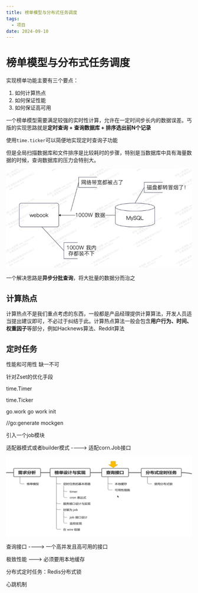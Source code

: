 ```yaml
---
title: 榜单模型与分布式任务调度
tags:
  - 项目
date: 2024-09-10
---
```


# 榜单模型与分布式任务调度

实现榜单功能主要有三个要点：

1. 如何计算热点
2. 如何保证性能
3. 如何保证高可用

一个榜单模型需要满足较强的实时性计算，允许在一定时间步长内的数据误差。丐版的实现思路就是**定时查询 + 查询数据库 + 排序选出前N个记录**

使用`time.ticker`可以简便地实现定时查询子功能

但是全局扫描数据库和文件排序是比较耗时的步骤，特别是当数据库中具有海量数据的时候，查询数据库的压力会特别大。

![image-20241203144830478](https://raw.githubusercontent.com/lyydsheep/pic/main/202412031448530.png)

一个解决思路是**异步分批查询**，将大批量的数据分而治之

## 计算热点

计算热点不是我们重点考虑的东西，一般都是产品经理提供计算算法，开发人员适当提出建议即可，不必过于纠结于此。计算热点算法一般会包含**用户行为、时间、权重因子**等部分，例如Hacknews算法、Reddit算法

## 定时任务





性能和可用性	缺一不可

针对Zset的优化手段

time.Timer

time.Ticker

go.work  go work init

//go:generate mockgen

引入一个job模块

适配器模式或者builder模式 	----> 	适配corn.Job接口

<img src="https://raw.githubusercontent.com/lyydsheep/pic/main/202412011101200.png" alt="image-20241201110137143"  />

查询接口	---->	一个高并发且高可用的接口

极致性能 ---> 必须要用本地缓存







分布式定时任务：Redis分布式锁



心跳机制
